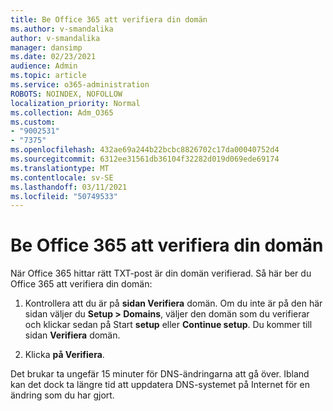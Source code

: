 ```yaml
---
title: Be Office 365 att verifiera din domän
ms.author: v-smandalika
author: v-smandalika
manager: dansimp
ms.date: 02/23/2021
audience: Admin
ms.topic: article
ms.service: o365-administration
ROBOTS: NOINDEX, NOFOLLOW
localization_priority: Normal
ms.collection: Adm_O365
ms.custom:
- "9002531"
- "7375"
ms.openlocfilehash: 432ae69a244b22bcbc8826702c17da00040752d4
ms.sourcegitcommit: 6312ee31561db36104f32282d019d069ede69174
ms.translationtype: MT
ms.contentlocale: sv-SE
ms.lasthandoff: 03/11/2021
ms.locfileid: "50749533"
---
```

# <a name="ask-office-365-to-verify-your-domain"></a>Be Office 365 att verifiera din domän

När Office 365 hittar rätt TXT-post är din domän verifierad. Så här ber du Office 365 att verifiera din domän:

1. Kontrollera att du är på **sidan Verifiera** domän. Om du inte är på den här sidan väljer du **Setup > Domains**, väljer den domän som du verifierar och klickar sedan på Start **setup** eller **Continue setup**. Du kommer till sidan **Verifiera** domän.

2. Klicka **på Verifiera**.

Det brukar ta ungefär 15 minuter för DNS-ändringarna att gå över. Ibland kan det dock ta längre tid att uppdatera DNS-systemet på Internet för en ändring som du har gjort.

